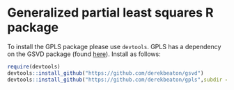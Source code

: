 Generalized partial least squares R package
================

To install the GPLS package please use `devtools`. GPLS has a dependency
on the GSVD package (found [here](https://github.com/derekbeaton/gsvd)).
Install as follows:

``` r
require(devtools)
devtools::install_github("https://github.com/derekbeaton/gsvd")
devtools::install_github("https://github.com/derekbeaton/gpls",subdir = "Package")
```
